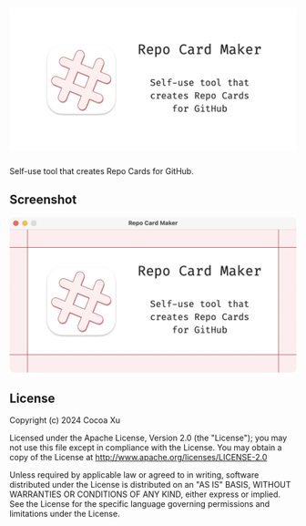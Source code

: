 <h1><img src="https://github.com/cocoa-xu/RepoCardMaker/raw/main/assets/repository-open-graph.png" alt="Logo"></h1>

Self-use tool that creates Repo Cards for GitHub.

## Screenshot
![screenshot](https://github.com/cocoa-xu/RepoCardMaker/raw/main/assets/screenshot.png)

## License

Copyright (c) 2024 Cocoa Xu

Licensed under the Apache License, Version 2.0 (the "License"); you may not use this file except in compliance with the License. You may obtain a copy of the License at http://www.apache.org/licenses/LICENSE-2.0

Unless required by applicable law or agreed to in writing, software distributed under the License is distributed on an "AS IS" BASIS, WITHOUT WARRANTIES OR CONDITIONS OF ANY KIND, either express or implied. See the License for the specific language governing permissions and limitations under the License.
